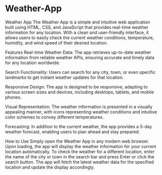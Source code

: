 # Weather-App

Weather App
The Weather App is a simple and intuitive web application built using HTML, CSS, and JavaScript that provides real-time weather information for any location. With a clean and user-friendly interface, it allows users to easily check the current weather conditions, temperature, humidity, and wind speed of their desired location.

Features
Real-time Weather Data: The app retrieves up-to-date weather information from reliable weather APIs, ensuring accurate and timely data for any location worldwide.

Search Functionality: Users can search for any city, town, or even specific landmarks to get instant weather updates for that location.

Responsive Design: The app is designed to be responsive, adapting to various screen sizes and devices, including desktops, tablets, and mobile phones.

Visual Representation: The weather information is presented in a visually appealing manner, with icons representing weather conditions and intuitive color schemes to convey different temperatures.

Forecasting: In addition to the current weather, the app provides a 5-day weather forecast, enabling users to plan ahead and stay prepared.

How to Use
Simply open the Weather App in any modern web browser.
Upon loading, the app will display the weather information for your current location automatically.
To check the weather for a different location, enter the name of the city or town in the search bar and press Enter or click the search button.
The app will fetch the latest weather data for the specified location and update the display accordingly.
